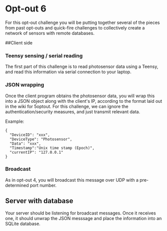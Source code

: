 # Opt-out 6

For this opt-out challenge you will be putting together several of the pieces from past opt-outs and quick-fire challenges to collectively create a network of sensors with remote databases. 


##Client side

### Teensy sensing / serial reading
The first part of this challenge is to read photosensor data using a Teensy, and read this information via serial connection to your laptop.

### JSON wrapping
Once the client program obtains the photosensor data, you will wrap this into a JSON object along with the client's IP, according to the format laid out in the wiki for 5optout.
For this challenge, we can ignore the authentication/security measures, and just transmit relevant data.

Example:
```
{
  "DeviceID": "xxx",
  "DeviceType": "Photosensor",
  "Data": "xxx",
  "Timestamp":"Unix time stamp (Epoch)",
  "currentIP": "127.0.0.1"
}
```


### Broadcast
As in opt-out 4, you will broadcast this message over UDP with a pre-determined port number.

## Server with database
Your server should be listening for broadcast messages. Once it receives one, it should unwrap the JSON messsage and place the information into an SQLite database.
